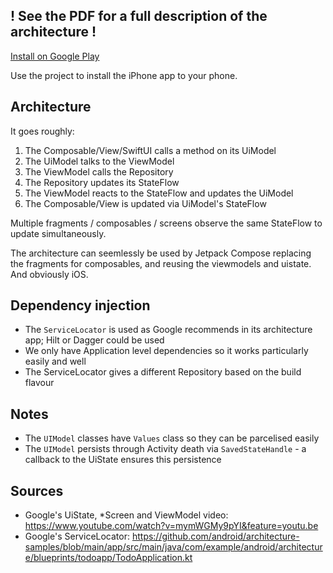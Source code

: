 
! See the PDF for a full description of the architecture !
--

[Install on Google Play](https://play.google.com/store/apps/details?id=appsandapps.artistbrainz)

Use the project to install the iPhone app to your phone.

Architecture
---
It goes roughly:

1. The Composable/View/SwiftUI calls a method on its UiModel
2. The UiModel talks to the ViewModel
3. The ViewModel calls the Repository
4. The Repository updates its StateFlow
5. The ViewModel reacts to the StateFlow and updates the UiModel
6. The Composable/View is updated via UiModel's StateFlow

Multiple fragments / composables / screens observe the same StateFlow to update simultaneously.

The architecture can seemlessly be used by Jetpack Compose replacing the fragments for composables, and
reusing the viewmodels and uistate. And obviously iOS.

Dependency injection
----
* The `ServiceLocator` is used as Google recommends in its architecture app; Hilt or Dagger could be used
* We only have Application level dependencies so it works particularly easily and well
* The ServiceLocator gives a different Repository based on the build flavour

Notes
---

* The `UIModel` classes have `Values` class so they can be parcelised easily
* The `UIModel` persists through Activity death via `SavedStateHandle` - a callback to the UiState ensures this persistence

Sources
---

* Google's UiState, *Screen and ViewModel video: https://www.youtube.com/watch?v=mymWGMy9pYI&feature=youtu.be
* Google's ServiceLocator: https://github.com/android/architecture-samples/blob/main/app/src/main/java/com/example/android/architecture/blueprints/todoapp/TodoApplication.kt
